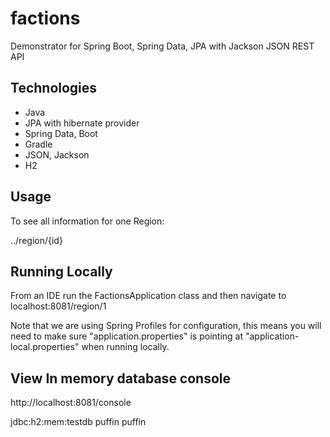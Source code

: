 # factions
Demonstrator for Spring Boot, Spring Data, JPA with Jackson JSON REST API

## Technologies

- Java
- JPA with hibernate provider
- Spring Data, Boot
- Gradle
- JSON, Jackson
- H2


## Usage

To see all information for one Region:

../region/{id}

## Running Locally

From an IDE run the FactionsApplication class and then navigate to
localhost:8081/region/1

Note that we are using Spring Profiles for configuration, this means
you will need to make sure "application.properties" is pointing at
"application-local.properties" when running locally.

## View In memory database console

http://localhost:8081/console

jdbc:h2:mem:testdb
puffin
puffin


